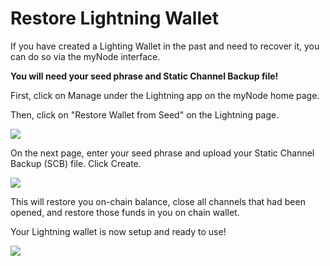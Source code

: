 # Restore Lightning Wallet

If you have created a Lighting Wallet in the past and need to recover it, you can do so via the myNode interface.

**You will need your seed phrase and Static Channel Backup file!**

First, click on Manage under the Lightning app on the myNode home page.

Then, click on "Restore Wallet from Seed" on the Lightning page.

![](/images/lightning/restore-1.png)

On the next page, enter your seed phrase and upload your Static Channel Backup (SCB) file. Click Create.

![](/images/lightning/restore-2.png)

This will restore you on-chain balance, close all channels that had been opened, and restore those funds in you on chain wallet.

Your Lightning wallet is now setup and ready to use!

![](/images/lightning/restore-3.png)
